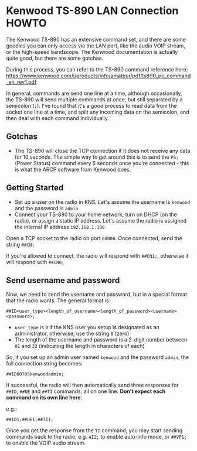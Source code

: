 # Kenwood TS-890 LAN Connection HOWTO

The Kenwood TS-890 has an extensive command set, and there are some goodies you can only access via the LAN port, like the audio VOIP stream, or the high-speed bandscope. The Kenwood documentation is actually quite good, but there are some gotchas.

During this process, you can refer to the TS-890 command reference here: https://www.kenwood.com/i/products/info/amateur/pdf/ts890_pc_command_en_rev1.pdf

In general, commands are send one line at a time, although occasionally, the TS-890 will send multiple commands at once, but still separated by a semicolon (`;`). I've found that it's a good process to read data from the socket one line at a time, and split any incoming data on the semicolon, and then deal with each command individually.

## Gotchas

* The TS-890 will close the TCP connection if it does not receive any data for 10 seconds. The simple way to get around this is to send the `PS;` (Power Status) command every 5 seconds once you're connected - this is what the ARCP software from Kenwood does.

## Getting Started

* Set up a user on the radio in KNS. Let's assume the username is `kenwood` and the password is `admin`
* Connect your TS-890 to your home network, turn on DHCP (on the radio), or assign a static IP address. Let's assume the radio is assigned the internal IP address `192.168.1.100`

Open a TCP socket to the radio on port `60000`. Once connected, send the string `##CN;`

If you're allowed to connect, the radio will respond with `##CN1;`, otherwise it will respond with `##CN0;`

## Send username and password

Now, we need to send the username and password, but in a special format that the radio wants. The general format is:

`##ID<user_type><length_of_username><length_of_password><username><password>;`

* `user_type` is `0` if the KNS user you setup is designated as an administrator, otherwise, use the string `0` (zero)
* The length of the username and password is a 2-digit number between `01` and `32` (indicating the length in characters of each)

So, if you set up an admin user named `kenwood` and the password `admin`, the full connection string becomes:

`##ID00705kenwoodadmin;`

If successful, the radio will then automatically send three responses for `##ID`, `##UE` and `##TI` commands, all on one line. **Don't expect each command on its own line here**:

e.g.:

`##ID1;##UE1;##TI1;`

Once you get the response from the `TI` command, you may start sending commands back to the radio, e.g. `AI2;` to enable auto-info mode, or `##VP1;` to enable the VOIP audio stream.
